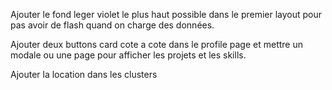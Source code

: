 Ajouter le fond leger violet le plus haut possible dans le premier layout pour pas avoir de flash quand on charge des données.

Ajouter deux buttons card cote a cote dans le profile page et mettre un modale ou une page pour afficher les projets et les skills.

Ajouter la location dans les clusters